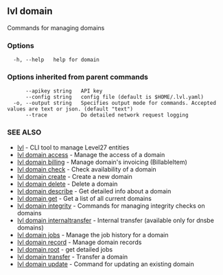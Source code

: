 ## lvl domain

Commands for managing domains

### Options

```
  -h, --help   help for domain
```

### Options inherited from parent commands

```
      --apikey string   API key
      --config string   config file (default is $HOME/.lvl.yaml)
  -o, --output string   Specifies output mode for commands. Accepted values are text or json. (default "text")
      --trace           Do detailed network request logging
```

### SEE ALSO

* [lvl](../lvl.md)	 - CLI tool to manage Level27 entities
* [lvl domain access](lvl_domain_access.md)	 - Manage the access of a domain
* [lvl domain billing](lvl_domain_billing.md)	 - Manage domain's invoicing (BillableItem)
* [lvl domain check](lvl_domain_check.md)	 - Check availability of a domain
* [lvl domain create](lvl_domain_create.md)	 - Create a new domain
* [lvl domain delete](lvl_domain_delete.md)	 - Delete a domain
* [lvl domain describe](lvl_domain_describe.md)	 - Get detailed info about a domain
* [lvl domain get](lvl_domain_get.md)	 - Get a list of all current domains
* [lvl domain integrity](lvl_domain_integrity.md)	 - Commands for managing integrity checks on domains
* [lvl domain internaltransfer](lvl_domain_internaltransfer.md)	 - Internal transfer (available only for dnsbe domains)
* [lvl domain jobs](lvl_domain_jobs.md)	 - Manage the job history for a domain
* [lvl domain record](lvl_domain_record.md)	 - Manage domain records
* [lvl domain root](lvl_domain_root.md)	 - get detailed jobs
* [lvl domain transfer](lvl_domain_transfer.md)	 - Transfer a domain
* [lvl domain update](lvl_domain_update.md)	 - Command for updating an existing domain

